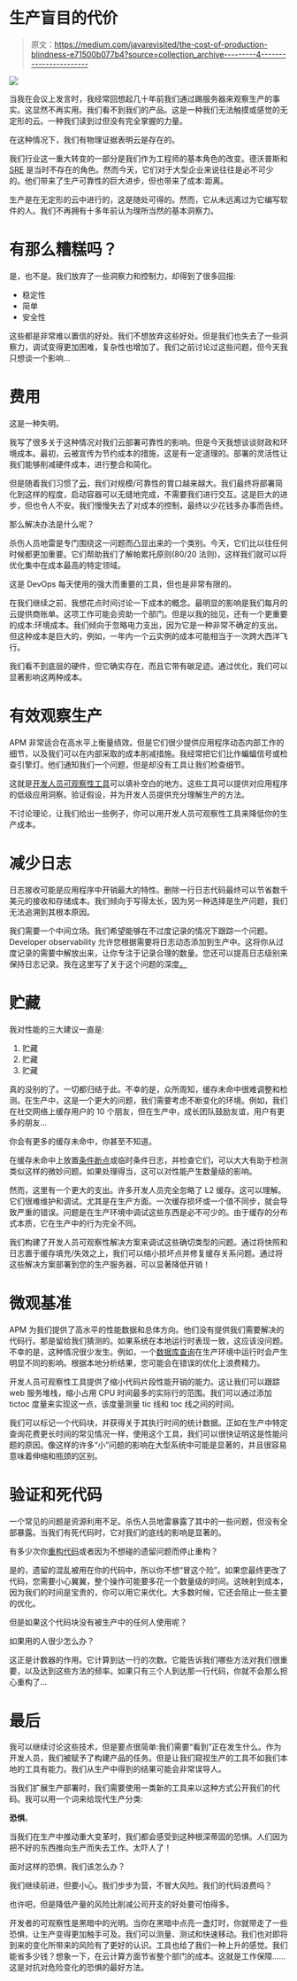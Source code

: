 # 生产盲目的代价

> 原文：<https://medium.com/javarevisited/the-cost-of-production-blindness-e71500b077b4?source=collection_archive---------4----------------------->

![](img/d4e6c6b9cd07344f19f3557ce8b833fd.png)

当我在会议上发言时，我经常回想起几十年前我们通过踢服务器来观察生产的事实。这显然不再实用。我们看不到我们的产品。这是一种我们无法触摸或感觉的无定形的云。一种我们读到过但没有完全掌握的力量。

在这种情况下，我们有物理证据表明云是存在的。

我们行业这一重大转变的一部分是我们作为工程师的基本角色的改变。德沃普斯和 [SRE](/javarevisited/13-best-courses-to-learn-devops-for-senior-developers-in-2020-a2997ff7c33c) 是当时不存在的角色。然而今天，它们对于大型企业来说往往是必不可少的。他们带来了生产可靠性的巨大进步，但也带来了成本:距离。

生产是在无定形的云中进行的，这是随处可得的。然而，它从未远离过为它编写软件的人。我们不再拥有十多年前认为理所当然的基本洞察力。

# 有那么糟糕吗？

是，也不是。我们放弃了一些洞察力和控制力，却得到了很多回报:

*   稳定性
*   简单
*   安全性

这些都是非常难以置信的好处。我们不想放弃这些好处。但是我们也失去了一些洞察力，调试变得更加困难，复杂性也增加了。我们之前讨论过这些问题，但今天我只想谈一个影响…

# 费用

这是一种失明。

我写了很多关于这种情况对我们云部署可靠性的影响。但是今天我想谈谈财政和环境成本。最初，云被宣传为节约成本的措施，这是有一定道理的。部署的灵活性让我们能够削减硬件成本，进行整合和简化。

但是随着我们习惯了[云](/javarevisited/5-best-google-cloud-digital-leader-certification-courses-for-beginners-5d8f25d587)，我们对规模/可靠性的胃口越来越大。我们最终将部署简化到这样的程度，启动容器可以无缝地完成，不需要我们进行交互。这是巨大的进步，但也令人不安。我们慢慢失去了对成本的控制，最终以少花钱多办事而告终。

那么解决办法是什么呢？

杀伤人员地雷是专门围绕这一问题而凸显出来的一个类别。今天，它们比以往任何时候都更加重要。它们帮助我们了解帕累托原则(80/20 法则)，这样我们就可以将优化集中在成本最高的特定领域。

这是 DevOps 每天使用的强大而重要的工具，但也是非常有限的。

在我们继续之前，我想花点时间讨论一下成本的概念。最明显的影响是我们每月的云提供商账单。这项工作可能会资助一个部门。但是以我的拙见，还有一个更重要的成本:环境成本。我们倾向于忽略电力支出，因为它是一种非常不确定的支出。但这种成本是巨大的，例如，一年内一个云实例的成本可能相当于一次跨大西洋飞行。

我们看不到底层的硬件，但它确实存在，而且它带有碳足迹。通过优化，我们可以显著影响这两种成本。

# 有效观察生产

APM 非常适合在高水平上衡量绩效。但是它们很少提供应用程序动态内部工作的细节，以及我们可以在内部采取的成本削减措施。我经常把它们比作蝙蝠信号或检查引擎灯。他们通知我们一个问题，但是却没有工具让我们检查细节。

这就是[开发人员可观察性工具](https://lightrun.com/)可以填补空白的地方。这些工具可以提供对应用程序的低级应用洞察。验证假设，并为开发人员提供充分理解生产的方法。

不讨论理论，让我们给出一些例子，你可以用开发人员可观察性工具来降低你的生产成本。

# 减少日志

日志接收可能是应用程序中开销最大的特性。删除一行日志代码最终可以节省数千美元的接收和存储成本。我们倾向于写得太长，因为另一种选择是生产问题，我们无法追溯到其根本原因。

我们需要一个中间立场。我们希望能够在不过度记录的情况下跟踪一个问题。Developer observability 允许您根据需要将日志动态添加到生产中。这将你从过度记录的需要中解放出来，让你专注于记录合理的数量。您还可以提高日志级别来保持日志记录。我在这里写了关于这个问题的深度[。](https://lightrun.com/best-practices/logging-best-practices-mdc-ingestion-and-scale/)

# 贮藏

我对性能的三大建议一直是:

1.  贮藏
2.  贮藏
3.  贮藏

真的没别的了。一切都归结于此。不幸的是，众所周知，缓存未命中很难调整和检测。在生产中，这是一个更大的问题，我们需要考虑不断变化的环境。例如，我们在社交网络上缓存用户的 10 个朋友，但在生产中，成长团队鼓励友谊，用户有更多的朋友…

你会有更多的缓存未命中，你甚至不知道。

在缓存未命中上放置[条件断点](https://javarevisited.blogspot.com/2011/07/java-debugging-tutorial-example-tips.html)或临时条件日志，并检查它们，可以大大有助于检测类似这样的微妙问题。如果处理得当，这可以对性能产生数量级的影响。

然而，这里有一个更大的支出。许多开发人员完全忽略了 L2 缓存。这可以理解。它们很难维护和调试。尤其是在生产方面。一次缓存损坏或一个值不同步，就会导致严重的错误。问题是在生产环境中调试这些东西是必不可少的。由于缓存的分布式本质，它在生产中的行为完全不同。

我们构建了开发人员可观察性解决方案来调试这些确切类型的问题。通过将快照和日志置于缓存填充/失效之上，我们可以缩小损坏点并修复缓存关系问题。通过将这些解决方案部署到您的生产服务器，可以显著降低开销！

# 微观基准

APM 为我们提供了高水平的性能数据和总体方向。他们没有提供我们需要解决的代码行。那是留给我们猜测的。如果系统在本地运行时表现一致，这应该没问题。不幸的是，这种情况很少发生。例如，一个[数据库查询](https://www.java67.com/2013/04/10-frequently-asked-sql-query-interview-questions-answers-database.html)在生产环境中运行时会产生明显不同的影响。根据本地分析结果，您可能会在错误的优化上浪费精力。

开发人员可观察性工具提供了缩小代码片段性能开销的能力。这让我们可以跟踪 web 服务堆栈，缩小占用 CPU 时间最多的实际行的范围。我们可以通过添加 tictoc 度量来实现这一点，该度量测量 tic 线和 toc 线之间的时间。

我们可以标记一个代码块，并获得关于其执行时间的统计数据。正如在生产中特定查询花费更长时间的常见情况一样，使用这个工具，我们可以很快证明这是性能问题的原因。像这样的许多“小”问题的影响在大型系统中可能是显著的，并且很容易意味着伸缩和瓶颈的区别。

# 验证和死代码

一个常见的问题是资源利用不足。杀伤人员地雷暴露了其中的一些问题，但没有全部暴露。当我们有死代码时，它对我们的底线的影响是显著的。

有多少次你[重构代码](/javarevisited/7-best-courses-to-learn-refactoring-and-clean-coding-in-java-47bea3c67006)或者因为不想碰的遗留问题而停止重构？

是的，遗留的混乱被用在你的代码中，所以你不想“冒这个险”。如果您最终更改了代码，您需要小心翼翼，整个操作可能要多花一个数量级的时间。这映射到成本，因为我们的时间是宝贵的，你可以用它来优化。大多数时候，它还会阻止一些主要的优化。

但是如果这个代码块没有被生产中的任何人使用呢？

如果用的人很少怎么办？

这正是计数器的作用。它计算到达一行的次数。它能告诉我们哪些方法对我们很重要，以及达到这些方法的频率。如果只有三个人到达那一行代码，你就不会那么担心重构了…

# 最后

我可以继续讨论这些技术，但是要点很简单:我们需要“看到”正在发生什么。作为开发人员，我们被赋予了构建产品的任务。但是让我们窥视生产的工具不如我们本地的工具有能力。我们从生产中得到的结果可能会非常误导人。

当我们扩展生产部署时，我们需要使用一类新的工具来以这种方式公开我们的代码。我可以用一个词来给现代生产分类:

**恐惧**。

当我们在生产中推动重大变革时，我们都会感受到这种根深蒂固的恐惧。人们因为把不好的东西推向生产而失去工作。太吓人了！

面对这样的恐惧，我们该怎么办？

我们继续前进，但要小心。我们步步为营，不冒大风险。我们的代码浪费吗？

也许吧，但是降低产量的风险比削减公司开支的好处要可怕得多。

开发者的可观察性是黑暗中的光明。当你在黑暗中点亮一盏灯时，你就带走了一些恐惧，让生产变得更加触手可及。我们可以测量、测试和快速移动。我们也对即将到来的变化所带来的风险有了更好的认识。工具也给了我们一种上升的感觉。我们能省多少钱？想象一下，在云计算方面节省整个部门的成本。这就是工作保障……这是对抗对危险变化的恐惧的最好方法。